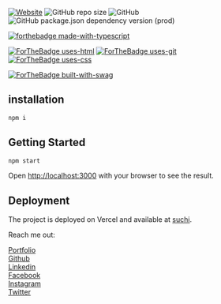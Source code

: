 <p align="justify">


[![Website](https://img.shields.io/website?down_color=blue&down_message=rocking&style=for-the-badge&up_color=blue&up_message=rocking&url=https%3A%2F%2Fmanishk.dev%2F)](https://manishk.dev)
![GitHub repo size](https://img.shields.io/github/repo-size/manishprivet/portfolio?style=for-the-badge)
![GitHub](https://img.shields.io/github/license/manishprivet/portfolio?style=for-the-badge)
![GitHub package.json dependency version (prod)](https://img.shields.io/github/package-json/dependency-version/manishprivet/portfolio/react?style=for-the-badge)
<br>

[![forthebadge made-with-typescript](https://img.shields.io/badge/Made%20With-Typescript-blue?style=for-the-badge)](https://www.typescriptlang.org/)
<br>

[![ForTheBadge uses-html](http://ForTheBadge.com/images/badges/uses-html.svg)](https://www.w3schools.com/)
[![ForTheBadge uses-git](http://ForTheBadge.com/images/badges/uses-git.svg)](https://GitHub.com/)
[![ForTheBadge uses-css](http://ForTheBadge.com/images/badges/uses-css.svg)](https://www.w3.org/Style/CSS/Overview.en.html)
<br>

[![ForTheBadge built-with-swag](http://ForTheBadge.com/images/badges/built-with-swag.svg)](https://github.com/manishprivet/)

</p>

## installation

```bash
npm i
```

## Getting Started

```bash
npm start
```

Open [http://localhost:3000](http://localhost:3000) with your browser to see the result.

## Deployment

The project is deployed on Vercel and available at [suchi](https://manishk.dev).

Reach me out:
<br>

[Portfolio](https://manishprivet.github.io)<br>
[Github](https://github.com/manishprivet)<br>
[Linkedin](https://linkedin.com/in/manishprivet)<br>
[Facebook](https://facebook.com/manishprivet)<br>
[Instagram](https://instagram.com/manishprivet)<br>
[Twitter](https://twitter.com/manishprivet)<br>
